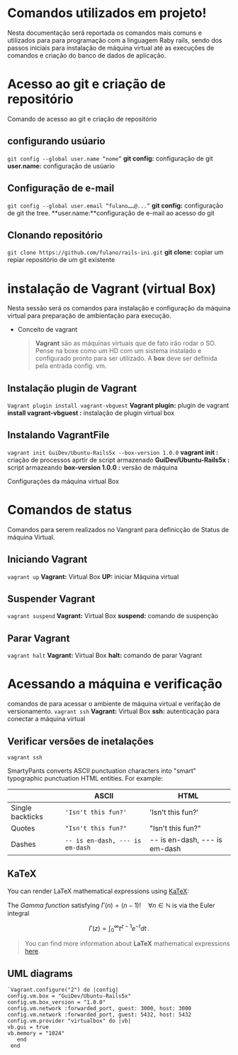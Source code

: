 # Comandos  utilizados em projeto!

Nesta documentação será reportada os comandos mais comuns e utilizados para para programação com a linguagem Raby rails, sendo dos passos iniciais para  instalação  de máquina virtual até as execuções de comandos e criação do banco de dados de aplicação.


# Acesso ao git e criação de repositório

Comando de acesso ao git e criação de repositório

## configurando usúario
`git config --global user.name “nome”` 
**git config:** configuração de git 
**user.name:** configuração de usúario

## Configuração de e-mail
`git config --global user.email “fulano……@...”` 
**git config:** configuração de git the tree.
**user.name:**configuração de e-mail ao acesso do git

## Clonando repositório
`git clone https://github.com/fulano/rails-ini.git` 
**git clone:** copiar um repiar repositório de um git existente


# instalação de Vagrant  (virtual Box)
Nesta sessão será  os comandos para instalação e configuração da máquina virtual para  preparação de ambientação para execução.

- Conceito de vagrant 
	> **Vagrant** são as máquinas virtuais que de fato irão rodar o SO. Pense na boxe como um HD com um sistema instalado e configurado pronto para ser utilizado. A **box** deve ser definida pela entrada config. vm.

## Instalação plugin de Vagrant
`Vagrant plugin install vagrant-vbguest`
**Vagrant plugin:** plugin de vagrant 
**install vagrant-vbguest  :** instalação de plugin virtual box


## Instalando VagrantFile
`vagrant init GuiDev/Ubuntu-Rails5x --box-version 1.0.0`
**vagrant init  :** criação de processos aprtir de script armazenado
**GuiDev/Ubuntu-Rails5x  :** script armazeando
**box-version 1.0.0  :** versão de máquina




Configurações da máquina virtual Box

# Comandos de status
 Comandos para serem realizados no Vangrant para definicção de Status de máquina Virtual.
 
## Iniciando Vagrant
`vagrant up`
**Vagrant:** Virtual Box
**UP:** iniciar Máquina virtual

## Suspender Vagrant
`vagrant suspend`
**Vagrant:** Virtual Box
**suspend:** comando de suspenção

## Parar Vagrant
`vagrant halt`
**Vagrant:** Virtual Box
**halt:** comando de parar Vagrant

# Acessando a máquina e verificação
comandos de  para acessar o ambiente de máquina virtual e verifação de  versionamento.
`vagrant ssh`
**Vagrant:** Virtual Box
**ssh:** autenticação para conectar a máquina virtual

## Verificar versões de inetalações
`vagrant ssh`

SmartyPants converts ASCII punctuation characters into "smart" typographic punctuation HTML entities. For example:

|                |ASCII                          |HTML                         |
|----------------|-------------------------------|-----------------------------|
|Single backticks|`'Isn't this fun?'`            |'Isn't this fun?'            |
|Quotes          |`"Isn't this fun?"`            |"Isn't this fun?"            |
|Dashes          |`-- is en-dash, --- is em-dash`|-- is en-dash, --- is em-dash|


## KaTeX

You can render LaTeX mathematical expressions using [KaTeX](https://khan.github.io/KaTeX/):

The *Gamma function* satisfying $\Gamma(n) = (n-1)!\quad\forall n\in\mathbb N$ is via the Euler integral

$$
\Gamma(z) = \int_0^\infty t^{z-1}e^{-t}dt\,.
$$

> You can find more information about **LaTeX** mathematical expressions [here](http://meta.math.stackexchange.com/questions/5020/mathjax-basic-tutorial-and-quick-reference).


## UML diagrams

```mermaid
`Vagrant.configure("2") do |config| 
config.vm.box = "GuiDev/Ubuntu-Rails5x"
config.vm.box_version = "1.0.0"
config.vm.network :forwarded_port, guest: 3000, host: 3000 
config.vm.network :forwarded_port, guest: 5432, host: 5432
config.vm.provider "virtualbox" do |vb|
vb.gui = true
vb.memory = "1024"
   end 
 end
```

